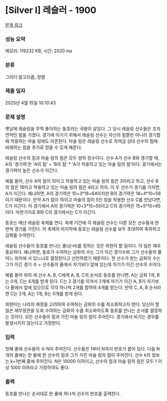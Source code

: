 # [Silver I] 레슬러 - 1900 

[문제 링크](https://www.acmicpc.net/problem/1900) 

### 성능 요약

메모리: 119232 KB, 시간: 2020 ms

### 분류

그리디 알고리즘, 정렬

### 제출 일자

2025년 4월 15일 10:10:43

### 문제 설명

<p>옛날에 레슬링을 무척 좋아하는 동호라는 국왕이 살았다. 그 당시 레슬링 선수들은 초자연적인 힘을 가졌다. 경기에 이기기 위해서 레슬링 선수는 자신의 힘뿐만 아니라 경기할 때 착용하는 마술 링에도 의존한다. 마술 링은 레슬링 선수로 하여금 상대 선수의 힘에 비례하는 힘을 추가로 얻을 수 있게 해준다.</p>
<p>레슬링 선수의 힘과 마술 링의 힘은 모두 양의 정수이다. 선수 A가 선수 B와 경기할 때, A의 ‘경기력’은 ‘A의 힘’ + ‘B의 힘’ * ‘A가 착용하고 있는 마술 링의 힘’이다. 경기에서는 경기력이 높은 선수가 이긴다.</p>
<p>예를 들어, 선수 A의 힘이 10이고 착용하고 있는 마술 링의 힘은 3이라고 하고, 선수 B의 힘은 18이고 착용하고 있는 마술 링의 힘은 4라고 하자. 이 두 선수가 경기를 가지면, A가 이긴다. 왜냐하면, A의 경기력은 10+3*18=64이지만 B의 경기력은 18+4*10=58이기 때문이다. 만약 A가 힘이 15이고 마술의 힘이 5인 링을 착용한 선수 C를 만났다면, C가 이긴다. 이 경기에서 A의 경기력은 10+3*15=55이고 C의 경기력은 15+5*10=65이다. 마찬가지로 B와 C의 경기에서는 C가 이긴다.</p>
<p>동호는 매년 레슬링 축제를 연다. 축제 기간에 각 레슬링 선수는 다른 모든 선수들과 한번씩 경기를 가진다. 이 축제의 마지막에 동호는 레슬링 선수를 보두 초대하여 축하하고 금화를 수여한다.</p>
<p>레슬링 선수들이 동호를 만나는 줄(순서)를 정하는 것은 희현이 할 일이다. 이 일은 매우 중요하다. 왜냐하면, 동호가 수여하는 금화의 수는 그가 이긴 경기수와 그가 선수들의 줄 어느 위치에 서 있느냐로 결정한다고 선언하였기 때문이다. 한 선수가 받는 금화의 수는 그가 이긴 경기 수 + 선수들의 줄에서 자기보다 앞에 있는데 자기가 이긴 선수의 수이다.</p>
<p>예를 들어 위의 세 선수 A, B, C에게 A, B, C의 순서로 동호를 만나면, A는 금화 1개, B는 0개, C는 4개를 받게 된다. C는 2 경기를 이겨서 2개에 자기가 이긴 A, B가 자기보다 줄에서 앞에 있으므로 각각 하나씩 2개를 합하여 4개를 받는다. 만약 C, A, B 순서라면 C는 2개, A는 1개, B는 0개를 받게 된다.</p>
<p>희현이는 나라의 재정을 고려하여 수여하는 금화의 수를 최소화하고자 한다. 당신이 할 일은 재무장관을 도와 수여하는 금화의 수를 최소화하도록 동호를 만나는 순서를 결정하는 것이다. 모든 선수들의 힘과 가진 마술 링의 힘이 주어진다. 경기에서 비기는 경우를 발생시키지 않는다고 가정한다. </p>

### 입력 

 <p>첫째 줄에 선수들의 수 N이 주어진다. 선수들은 1부터 N까지 번호가 붙어 있다. 다음 N개의 줄에는 한 줄에 한 선수의 힘과 그가 가진 마술 링의 힘이 주어진다. 선수 k의 정보는 k+1번째 줄에 주어진다. N은 10000 이하이고, 선수의 힘과 마술 링의 힘은 모두 1 이상 1000 이하라고 가정하여도 좋다.</p>

### 출력 

 <p>동호를 만나는 순서대로 한 줄에 하나씩 선수의 번호를 출력한다.</p>

